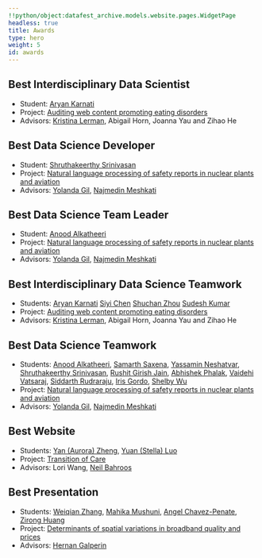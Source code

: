 ```yaml
---
!!python/object:datafest_archive.models.website.pages.WidgetPage
headless: true
title: Awards
type: hero
weight: 5
id: awards
---
```


## Best Interdisciplinary Data Scientist

- Student: [Aryan Karnati](../../author/aryan-karnati/)
- Project: [Auditing web content promoting eating disorders](../../projects/2023-spring/2/)
- Advisors: [Kristina Lerman](../../author/kristina-lerman/), Abigail Horn, Joanna Yau and Zihao He

## Best Data Science Developer

- Student: [Shruthakeerthy Srinivasan](../../author/shruthakeerthy-srinivasan/)
- Project: [Natural language processing of safety reports in nuclear plants and aviation](../../projects/2023-spring/10/)
- Advisors: [Yolanda Gil](../../author/yolanda-gil/), [Najmedin Meshkati](../../author/najmedin-meshkati/)

## Best Data Science Team Leader

- Student: [Anood Alkatheeri](../../author/anood-alkatheeri/)
- Project: [Natural language processing of safety reports in nuclear plants and aviation](../../projects/2023-spring/10/)
- Advisors: [Yolanda Gil](../../author/yolanda-gil/), [Najmedin Meshkati](../../author/najmedin-meshkati/)

## Best Interdisciplinary Data Science Teamwork

- Students: [Aryan Karnati](../../author/aryan-karnati/) [Siyi Chen](../../author/siyi-chen/) [Shuchan Zhou](../../author/shuchan-zhou/) [Sudesh Kumar](../../author/sudesh-kumar/)
- Project: [Auditing web content promoting eating disorders](../../projects/2023-spring/2/)
- Advisors: [Kristina Lerman](../../author/kristina-lerman/), Abigail Horn, Joanna Yau and Zihao He

## Best Data Science Teamwork

- Students: [Anood Alkatheeri](../../author/anood-alkatheeri/), [Samarth Saxena](../../author/samarth-saxena/), [Yassamin Neshatvar](../../author/yassamin-neshatvar/), [Shruthakeerthy Srinivasan](../../author/shruthakeerthy-srinivasan/), [Rushit Girish Jain](../../author/rushit-girish-jain/), [Abhishek Phalak](../../author/abhishek-phalak/), [Vaidehi Vatsaraj](../../author/vaidehi-vatsaraj/), [Siddarth Rudraraju](../../author/siddarth-rudraraju/), [Iris Gordo](../../author/iris-gordo/), [Shelby Wu](../../author/shelby-wu/)
- Project: [Natural language processing of safety reports in nuclear plants and aviation](../../projects/2023-spring/10/)
- Advisors: [Yolanda Gil](../../author/yolanda-gil/), [Najmedin Meshkati](../../author/najmedin-meshkati/)

## Best Website

- Students: [Yan (Aurora) Zheng](../../author/yan-zheng/), [Yuan (Stella) Luo](../../author/yuan-luo/)
- Project: [Transition of Care](../../projects/2023-spring/1/)
- Advisors: Lori Wang, [Neil Bahroos](../../author/neil-bahroos/)

## Best Presentation

- Students: [Weiqian Zhang](../../author/weiqian-zhang/), [Mahika Mushuni](../../author/mahika-mushuni/), [Angel Chavez-Penate](../../author/angel-chavez-penate/), [Zirong Huang](../../author/zirong-huang/)
- Project: [Determinants of spatial variations in broadband quality and prices](../../projects/2023-spring/4/)
- Advisors: [Hernan Galperin](../../author/hernan-galperin/)
